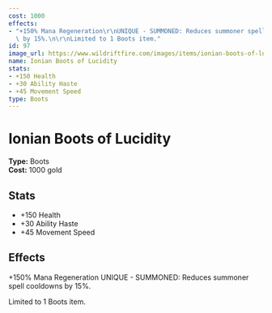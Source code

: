 ```yaml
---
cost: 1000
effects:
- "+150% Mana Regeneration\r\nUNIQUE - SUMMONED: Reduces summoner spell cooldowns\
  \ by 15%.\n\r\nLimited to 1 Boots item."
id: 97
image_url: https://www.wildriftfire.com/images/items/ionian-boots-of-lucidity.png
name: Ionian Boots of Lucidity
stats:
- +150 Health
- +30 Ability Haste
- +45 Movement Speed
type: Boots
---
```


# Ionian Boots of Lucidity

**Type:** Boots  
**Cost:** 1000 gold

## Stats

- +150 Health
- +30 Ability Haste
- +45 Movement Speed

## Effects

+150% Mana Regeneration
UNIQUE - SUMMONED: Reduces summoner spell cooldowns by 15%.

Limited to 1 Boots item.

